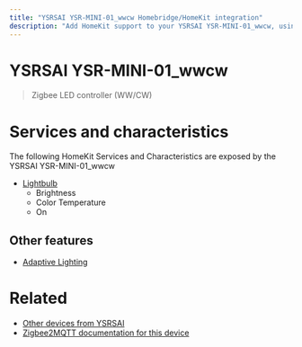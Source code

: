 ```yaml
---
title: "YSRSAI YSR-MINI-01_wwcw Homebridge/HomeKit integration"
description: "Add HomeKit support to your YSRSAI YSR-MINI-01_wwcw, using Homebridge, Zigbee2MQTT and homebridge-z2m."
---
```

<!---
This file has been GENERATED using src/docgen/docgen.ts
DO NOT EDIT THIS FILE MANUALLY!
-->
# YSRSAI YSR-MINI-01_wwcw
> Zigbee LED controller (WW/CW)


# Services and characteristics
The following HomeKit Services and Characteristics are exposed by
the YSRSAI YSR-MINI-01_wwcw

* [Lightbulb](../../light.md)
  * Brightness
  * Color Temperature
  * On

## Other features
* [Adaptive Lighting](../../light.md)

# Related
* [Other devices from YSRSAI](../index.md#ysrsai)
* [Zigbee2MQTT documentation for this device](https://www.zigbee2mqtt.io/devices/YSR-MINI-01_wwcw.html)